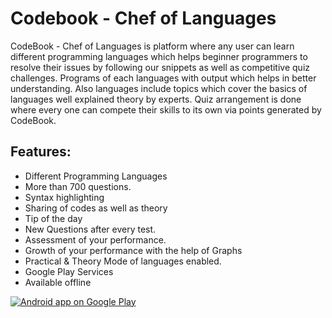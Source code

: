 # Codebook - Chef of Languages

CodeBook - Chef of Languages is platform where any user can learn different programming languages which helps beginner programmers to resolve their issues by following our snippets as well as competitive quiz challenges. Programs of each languages with output which helps in better understanding. Also languages include topics which cover the basics of languages well explained theory by experts. Quiz arrangement is done where every one can compete their skills to its own via points generated by CodeBook.

## Features:
* Different Programming Languages
* More than 700 questions.
* Syntax highlighting
* Sharing of codes as well as theory
* Tip of the day
* New Questions after every test.
* Assessment of your performance.
* Growth of your performance with the help of Graphs
* Practical & Theory Mode of languages enabled.
* Google Play Services
* Available offline

<a href="https://play.google.com/store/apps/details?id=com.markdevelopers.codebook">
  <img alt="Android app on Google Play" src="https://developer.android.com/images/brand/en_app_rgb_wo_45.png" />
</a>
